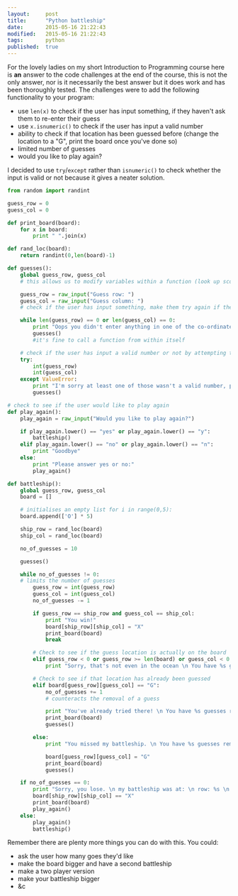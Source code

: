 ```yaml
---
layout:     post
title:      "Python battleship"
date:       2015-05-16 21:22:43
modified:   2015-05-16 21:22:43
tags:       python
published:  true
---
```


For the lovely ladies on my short Introduction to Programming course here is **an** answer to the code challenges at the end of the course, this is not the only answer, nor is it necessarily the best answer but it does work and has been thoroughly tested. The challenges were to add the following functionality to your program:

* use `len(x)` to check if the user has input something, if they haven't ask them to re-enter their guess
* use `x.isnumeric()` to check if the user has input a valid number
* ability to check if that location has been guessed before (change the location to a "G", print the board once you've done so)
* limited number of guesses
* would you like to play again?

I decided to use `try`/`except` rather than `isnumeric()` to check whether the input is valid or not because it gives a neater solution.

```python
from random import randint

guess_row = 0
guess_col = 0

def print_board(board):
    for x in board:
        print " ".join(x)

def rand_loc(board):
    return randint(0,len(board)-1)

def guesses():
    global guess_row, guess_col
    # this allows us to modify variables within a function (look up scope in python for further explanation)

    guess_row = raw_input("Guess row: ")
    guess_col = raw_input("Guess column: ")
    # check if the user has input something, make them try again if they haven't

    while len(guess_row) == 0 or len(guess_col) == 0:
        print "Oops you didn't enter anything in one of the co-ordinates, please try again."
        guesses()
        #it's fine to call a function from within itself

    # check if the user has input a valid number or not by attempting to convert a string to a number
    try:
        int(guess_row)
        int(guess_col)
    except ValueError:
        print "I'm sorry at least one of those wasn't a valid number, please try again."
        guesses()

# check to see if the user would like to play again
def play_again():
    play_again = raw_input("Would you like to play again?")

    if play_again.lower() == "yes" or play_again.lower() == "y":
        battleship()
    elif play_again.lower() == "no" or play_again.lower() == "n":
        print "Goodbye"
    else:
        print "Please answer yes or no:"
        play_again()

def battleship():
    global guess_row, guess_col
    board = []

    # initialises an empty list for i in range(0,5):
    board.append(['O'] * 5)

    ship_row = rand_loc(board)
    ship_col = rand_loc(board)

    no_of_guesses = 10

    guesses()

    while no_of_guesses != 0:
    # limits the number of guesses
        guess_row = int(guess_row)
        guess_col = int(guess_col)
        no_of_guesses -= 1

        if guess_row == ship_row and guess_col == ship_col:
            print "You win!"
            board[ship_row][ship_col] = "X"
            print_board(board)
            break

        # Check to see if the guess location is actually on the board
        elif guess_row < 0 or guess_row >= len(board) or guess_col < 0 or guess_col >= len(board):
            print "Sorry, that's not even in the ocean \n You have %s guesses remaining." % no_of_guesses guesses()

        # Check to see if that location has already been guessed
        elif board[guess_row][guess_col] == "G":
            no_of_guesses += 1
            # counteracts the removal of a guess

            print "You've already tried there! \n You have %s guesses remaining." % no_of_guesses
            print_board(board)
            guesses()

        else:
            print "You missed my battleship. \n You have %s guesses remaining." % no_of_guesses

            board[guess_row][guess_col] = "G"
            print_board(board)
            guesses()

    if no_of_guesses == 0:
        print "Sorry, you lose. \n my battleship was at: \n row: %s \n column: %s" % (ship_row, ship_col)
        board[ship_row][ship_col] == "X"
        print_board(board)
        play_again()
    else:
        play_again()
        battleship()
```

Remember there are plenty more things you can do with this. You could:

* ask the user how many goes they'd like
* make the board bigger and have a second battleship
* make a two player version
* make your battleship bigger
* &c
